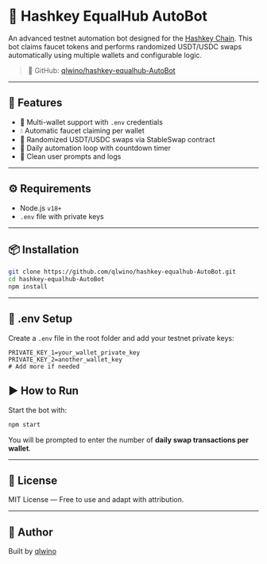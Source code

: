 

# 🤖 Hashkey EqualHub AutoBot

An advanced testnet automation bot designed for the [Hashkey Chain](https://testnet.hsk.xyz/). This bot claims faucet tokens and performs randomized USDT/USDC swaps automatically using multiple wallets and configurable logic.

> 🔗 GitHub: [qlwino/hashkey-equalhub-AutoBot](https://github.com/qlwino/hashkey-equalhub-AutoBot)

---

## 🚀 Features

- 🧠 Multi-wallet support with `.env` credentials
- 💧 Automatic faucet claiming per wallet
- 🔄 Randomized USDT/USDC swaps via StableSwap contract
- 🔁 Daily automation loop with countdown timer
- 💬 Clean user prompts and logs

---

## ⚙️ Requirements

- Node.js `v18+`
- `.env` file with private keys

---

## 📦 Installation

```bash
git clone https://github.com/qlwino/hashkey-equalhub-AutoBot.git
cd hashkey-equalhub-AutoBot
npm install
````

---

## 🔐 .env Setup

Create a `.env` file in the root folder and add your testnet private keys:

```env
PRIVATE_KEY_1=your_wallet_private_key
PRIVATE_KEY_2=another_wallet_key
# Add more if needed

```

## ▶️ How to Run

Start the bot with:

```bash
npm start
```

You will be prompted to enter the number of **daily swap transactions per wallet**.


---


## 📜 License

MIT License — Free to use and adapt with attribution.

---

## 👤 Author

Built by [qlwino](https://github.com/qlwino)

````


